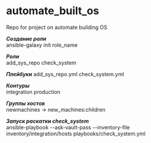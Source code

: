 # automate_built_os

Repo for project on automate building OS

***Создание роли***  
ansible-galaxy init role_name

***Роли***  
add_sys_repo
check_system

***Плейбуки***
add_sys_repo.yml
check_system.yml

***Контуры***  
integration
production

***Группы хостов***  
newmachines -> new_machines:children

***Запуск раскатки check_system***  
ansible-playbook --ask-vault-pass --inventory-file inventory/integration/hosts playbooks/check_system.yml
